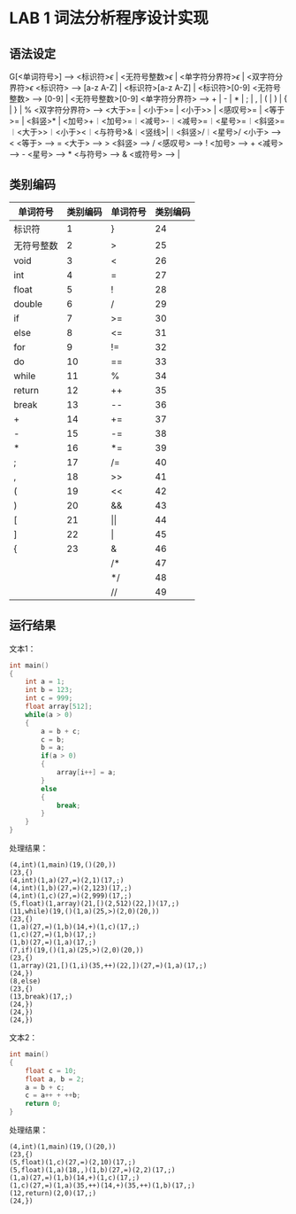 # LAB 1 词法分析程序设计实现
## 语法设定
G[<单词符号>] --> <标识符>$\epsilon$ | <无符号整数>$\epsilon$ | <单字符分界符>$\epsilon$ | <双字符分界符>$\epsilon$
<标识符> --> [a-z A-Z] | <标识符>[a-z A-Z] | <标识符>[0-9]
<无符号整数> --> [0-9] | <无符号整数>[0-9]
<单字符分界符> --> + | - | * | ; | , | ( | ) | { | } | %
<双字符分界符> --> <大于>= | <小于>= | <小于>> | <感叹号>= | <等于>= | <斜竖>* | <加号>+︱<加号>=︱<减号>-︱<减号>=︱<星号>=︱<斜竖>=︱<大于>>︱<小于><︱<与符号>&︱<竖线>|︱<斜竖>/︱<星号>/
<小于> --> <
<等于> --> =
<大于> --> >
<斜竖> --> /
<感叹号> --> !
<加号> --> +
<减号> --> -
<星号> --> *
<与符号> --> &
<或符号> --> |

## 类别编码
| 单词符号 | 类别编码 | 单词符号 | 类别编码 |
|---|---|---|---|
|标识符|1|}|24|
|无符号整数|2|>|25|
|void|3|<|26|
|int|4|=|27|
|float|5|!|28|
|double|6|/|29|
|if|7|>=|30|
|else|8|<=|31|
|for|9|!=|32|
|do|10|==|33|
|while|11|%|34|
|return|12|++|35|
|break|13|--|36|
|+|14|+=|37|
|-|15|-=|38|
|*|16|*=|39|
|;|17|/=|40|
|,|18|>>|41|
|(|19|<<|42|
|)|20|&&|43|
|[|21|\|\||44|
|]|22|\||45|
|{|23|&|46|
| | |/*|47|
| | |*/|48|
| | |//|49|

## 运行结果
文本1：
```c
int main()
{
	int a = 1;
	int b = 123;
	int c = 999;
	float array[512];
	while(a > 0)
	{
		a = b + c;
		c = b;
		b = a;
		if(a > 0)
		{
			array[i++] = a;
		}
		else
		{
			break;
		}
	}
}
```
处理结果：
```
(4,int)(1,main)(19,()(20,))
(23,{)
(4,int)(1,a)(27,=)(2,1)(17,;)
(4,int)(1,b)(27,=)(2,123)(17,;)
(4,int)(1,c)(27,=)(2,999)(17,;)
(5,float)(1,array)(21,[)(2,512)(22,])(17,;)
(11,while)(19,()(1,a)(25,>)(2,0)(20,))
(23,{)
(1,a)(27,=)(1,b)(14,+)(1,c)(17,;)
(1,c)(27,=)(1,b)(17,;)
(1,b)(27,=)(1,a)(17,;)
(7,if)(19,()(1,a)(25,>)(2,0)(20,))
(23,{)
(1,array)(21,[)(1,i)(35,++)(22,])(27,=)(1,a)(17,;)
(24,})
(8,else)
(23,{)
(13,break)(17,;)
(24,})
(24,})
(24,})
```
文本2：
```c
int main()
{
	float c = 10;
	float a, b = 2;
	a = b + c;
	c = a++ + ++b;
	return 0;
}
```
处理结果：
```
(4,int)(1,main)(19,()(20,))
(23,{)
(5,float)(1,c)(27,=)(2,10)(17,;)
(5,float)(1,a)(18,,)(1,b)(27,=)(2,2)(17,;)
(1,a)(27,=)(1,b)(14,+)(1,c)(17,;)
(1,c)(27,=)(1,a)(35,++)(14,+)(35,++)(1,b)(17,;)
(12,return)(2,0)(17,;)
(24,})
```